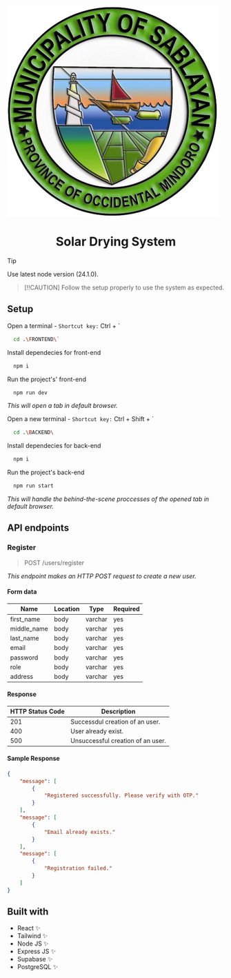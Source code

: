 ![](./FRONTEND/public/logo.png)

<div align="center">

# Solar Drying System

</div>

> [!TIP]
> Use latest node version (24.1.0).

> [!!CAUTION]
> Follow the setup properly to use the system as expected.

## Setup

Open a terminal - `Shortcut key:` Ctrl + `

```bash
  cd .\FRONTEND\`
```

Install dependecies for front-end

```bash
  npm i
```

Run the project's' front-end

```bash
  npm run dev
```

_This will open a tab in default browser._

Open a new terminal - `Shortcut key:` Ctrl + Shift + `

```bash
  cd .\BACKEND\
```

Install dependecies for back-end

```bash
  npm i
```

Run the project's back-end

```bash
  npm run start
```

_This will handle the behind-the-scene proccesses of the opened tab in default browser._

## API endpoints

### Register

> POST /users/register

_This endpoint makes an HTTP POST request to create a new user._

#### Form data

| Name                | Location | Type    | Required |
| ------------------- | -------- | ------- | -------- |
| first_name          | body     | varchar | yes      |
| middle_name         | body     | varchar | yes      |
| last_name           | body     | varchar | yes      |
| email               | body     | varchar | yes      |
| password            | body     | varchar | yes      |
| role                | body     | varchar | yes      |
| address             | body     | varchar | yes      |

#### Response

| HTTP Status Code | Description                                             |
| ---------------- | ------------------------------------------------------- |
| 201              | Successdul creation of an user.                         |
| 400              | User already exist.                       |
| 500              | Unsuccessful creation of an user.                       |

#### Sample Response

```json
{
    "message": [
        {
            "Registered successfully. Please verify with OTP."
        }
    ],
    "message": [
        {
            "Email already exists."
        }
    ],
    "message": [
        {
            "Registration failed."
        }
    ]
}
```

## Built with

-   React ✨
-   Tailwind ✨
-   Node JS ✨
-   Express JS ✨
-   Supabase ✨
-   PostgreSQL ✨